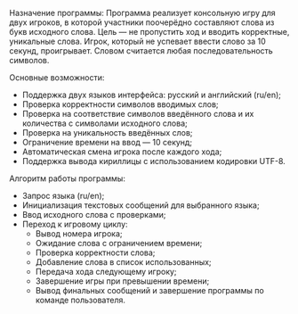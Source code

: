 Назначение программы:
  Программа реализует консольную игру для двух игроков, в которой участники поочерёдно составляют слова из букв исходного слова. Цель — не пропустить ход и вводить корректные, уникальные слова. Игрок, который не успевает ввести слово за 10 секунд, проигрывает. Словом считается любая последовательность символов.
  
Основные возможности:
- Поддержка двух языков интерфейса: русский и английский (ru/en);
- Проверка корректности символов вводимых слов;
- Проверка на соответствие символов введённого слова и их количества с символами исходного слова;
- Проверка на уникальность введённых слов;
- Ограничение времени на ввод — 10 секунд;
- Автоматическая смена игрока после каждого хода;
- Поддержка вывода кириллицы с использованием кодировки UTF-8.
  
Алгоритм работы программы:
- Запрос языка (ru/en);
- Инициализация текстовых сообщений для выбранного языка;
- Ввод исходного слова с проверками;
- Переход к игровому циклу:
  - Вывод номера игрока;
  - Ожидание слова с ограничением времени;
  - Проверка корректности слова;
  - Добавление слова в список использованных;
  - Передача хода следующему игроку;
  - Завершение игры при превышении времени;
  - Вывод финальных сообщений и завершение программы по команде пользователя.
